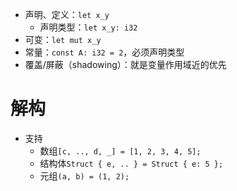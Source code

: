 - 声明、定义：`let x_y`
	- 声明类型：`let x_y: i32`
- 可变：`let mut x_y`
- 常量：`const A: i32 = 2`，必须声明类型
- 覆盖/屏蔽（shadowing）：就是变量作用域近的优先
# 解构
- 支持
	- 数组`[c, .., d, _] = [1, 2, 3, 4, 5];`
	- 结构体`Struct { e, .. } = Struct { e: 5 };`
	- 元组`(a, b) = (1, 2);`